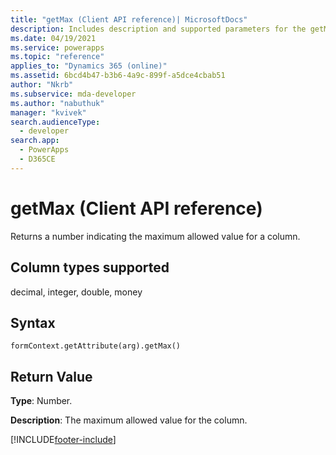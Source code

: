 ```yaml
---
title: "getMax (Client API reference)| MicrosoftDocs"
description: Includes description and supported parameters for the getMax method.
ms.date: 04/19/2021
ms.service: powerapps
ms.topic: "reference"
applies_to: "Dynamics 365 (online)"
ms.assetid: 6bcd4b47-b3b6-4a9c-899f-a5dce4cbab51
author: "Nkrb"
ms.subservice: mda-developer
ms.author: "nabuthuk"
manager: "kvivek"
search.audienceType: 
  - developer
search.app: 
  - PowerApps
  - D365CE
---
```

# getMax (Client API reference)



Returns a number indicating the maximum allowed value for a column. 

## Column types supported

decimal, integer, double, money

## Syntax

`formContext.getAttribute(arg).getMax()`

## Return Value

**Type**: Number. 

**Description**: The maximum allowed value for the column.



[!INCLUDE[footer-include](../../../../../includes/footer-banner.md)]